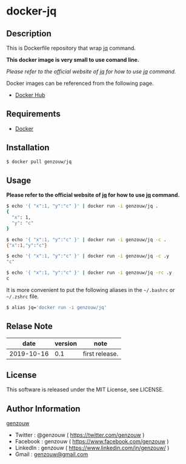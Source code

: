 # docker-jq

## Description

This is Dockerfile repository that wrap [jq](https://stedolan.github.io/jq.) command.

**This docker image is very small to use comand line.**

*Please refer to the official website of [jq](https://stedolan.github.io/jq.) for how to use [jq](https://stedolan.github.io/jq.) command.*

Docker images can be referenced from the following page.

* [Docker Hub](https://hub.docker.com/r/genzouw/jq)

## Requirements

* [Docker](https://www.docker.com)

## Installation

```bash
$ docker pull genzouw/jq
```

## Usage

**Please refer to the official website of [jq](https://stedolan.github.io/jq.) for how to use [jq](https://stedolan.github.io/jq.) command.**


```bash
$ echo '{ "x":1, "y":"c" }' | docker run -i genzouw/jq .
{
  "x": 1,
  "y": "c"
}

$ echo '{ "x":1, "y":"c" }' | docker run -i genzouw/jq -c .
{"x":1,"y":"c"}

$ echo '{ "x":1, "y":"c" }' | docker run -i genzouw/jq -c .y
"c"

$ echo '{ "x":1, "y":"c" }' | docker run -i genzouw/jq -rc .y
c
```

It is more convenient to put the following aliases in the `~/.bashrc` or `~/.zshrc` file.

```bash
$ alias jq='docker run -i genzouw/jq'
```

## Relase Note

|date      |version|note          |
|---       |---    |---           |
|2019-10-16|0.1    |first release.|


## License

This software is released under the MIT License, see LICENSE.


## Author Information

[genzouw](https://genzouw.com)

* Twitter   : @genzouw ( https://twitter.com/genzouw )
* Facebook  : genzouw ( https://www.facebook.com/genzouw )
* LinkedIn  : genzouw ( https://www.linkedin.com/in/genzouw/ )
* Gmail     : genzouw@gmail.com
